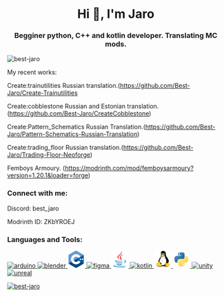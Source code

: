 <h1 align="center">Hi 👋, I'm Jaro</h1>
<h3 align="center">Begginer python, C++ and kotlin developer. Translating MC mods.</h3>

<p align="left"> <img src="https://komarev.com/ghpvc/?username=best-jaro&label=Profile%20views&color=0e75b6&style=flat" alt="best-jaro" /> </p>

My recent works:

Create:trainutilities Russian translation.(https://github.com/Best-Jaro/Create-Trainutilities</p>
Create:cobblestone Russian and Estonian translation.(https://github.com/Best-Jaro/CreateCobblestone)</p>
Create:Pattern_Schematics Russian Translation.(https://github.com/Best-Jaro/Pattern-Schematics-Russian-Translation)</p>
Create:trading_floor Russian translation.(https://github.com/Best-Jaro/Trading-Floor-Neoforge)</p>
Femboys Armoury. (https://modrinth.com/mod/femboysarmoury?version=1.20.1&loader=forge)</p>


<h3 align="left">Connect with me:</h3>
<p align="left">
Discord: best_jaro </a>

Modrinth ID: ZKbYROEJ </a>
</p>

<h3 align="left">Languages and Tools:</h3>
<p align="left"> <a href="https://www.arduino.cc/" target="_blank" rel="noreferrer"> <img src="https://cdn.worldvectorlogo.com/logos/arduino-1.svg" alt="arduino" width="40" height="40"/> </a> <a href="https://www.blender.org/" target="_blank" rel="noreferrer"> <img src="https://download.blender.org/branding/community/blender_community_badge_white.svg" alt="blender" width="40" height="40"/> </a> <a href="https://www.w3schools.com/cpp/" target="_blank" rel="noreferrer"> <img src="https://raw.githubusercontent.com/devicons/devicon/master/icons/cplusplus/cplusplus-original.svg" alt="cplusplus" width="40" height="40"/> </a> <a href="https://www.figma.com/" target="_blank" rel="noreferrer"> <img src="https://www.vectorlogo.zone/logos/figma/figma-icon.svg" alt="figma" width="40" height="40"/> </a> <a href="https://www.java.com" target="_blank" rel="noreferrer"> <img src="https://raw.githubusercontent.com/devicons/devicon/master/icons/java/java-original.svg" alt="java" width="40" height="40"/> </a> <a href="https://kotlinlang.org" target="_blank" rel="noreferrer"> <img src="https://www.vectorlogo.zone/logos/kotlinlang/kotlinlang-icon.svg" alt="kotlin" width="40" height="40"/> </a> <a href="https://www.linux.org/" target="_blank" rel="noreferrer"> <img src="https://raw.githubusercontent.com/devicons/devicon/master/icons/linux/linux-original.svg" alt="linux" width="40" height="40"/> </a> <a href="https://www.python.org" target="_blank" rel="noreferrer"> <img src="https://raw.githubusercontent.com/devicons/devicon/master/icons/python/python-original.svg" alt="python" width="40" height="40"/> </a> <a href="https://unity.com/" target="_blank" rel="noreferrer"> <img src="https://www.vectorlogo.zone/logos/unity3d/unity3d-icon.svg" alt="unity" width="40" height="40"/> </a> <a href="https://unrealengine.com/" target="_blank" rel="noreferrer"> <img src="https://raw.githubusercontent.com/kenangundogan/fontisto/036b7eca71aab1bef8e6a0518f7329f13ed62f6b/icons/svg/brand/unreal-engine.svg" alt="unreal" width="40" height="40"/> </a> </p>


<p align="left"> <a href="https://github.com/ryo-ma/github-profile-trophy"><img src="https://github-profile-trophy.vercel.app/?username=best-jaro" alt="best-jaro" /></a> </p>
